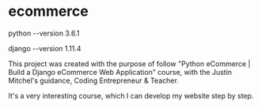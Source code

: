 # ecommerce

python --version
3.6.1

django --version
1.11.4

This project was created with the purpose of follow "Python eCommerce | Build a Django eCommerce Web Application" course, with the Justin Mitchel's guidance, Coding Entrepreneur & Teacher.

It's a very interesting course, which I can develop my website step by step.


